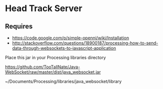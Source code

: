 # Head Track Server

## Requires

* https://code.google.com/p/simple-openni/wiki/Installation
* http://stackoverflow.com/questions/18900187/processing-how-to-send-data-through-websockets-to-javascript-application


Place this jar in your Processing libraries directory 

https://github.com/TooTallNate/Java-WebSocket/raw/master/dist/java_websocket.jar

~/Documents/Processing/libraries/java_websocket/library
